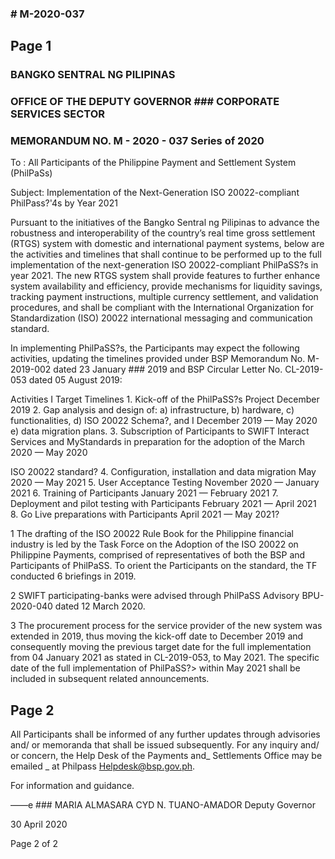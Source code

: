 ### # M-2020-037

## Page 1

### BANGKO SENTRAL NG PILIPINAS

### OFFICE OF THE DEPUTY GOVERNOR ### CORPORATE SERVICES SECTOR

### MEMORANDUM NO. M - 2020 - 037 Series of 2020

To : All Participants of the Philippine Payment and Settlement System (PhilPaSs)

Subject: Implementation of the Next-Generation ISO 20022-compliant PhilPass?'4s by Year 2021

Pursuant to the initiatives of the Bangko Sentral ng Pilipinas to advance the robustness and interoperability of the country’s real time gross settlement (RTGS) system with domestic and international payment systems, below are the activities and timelines that shall continue to be performed up to the full implementation of the next-generation ISO 20022-compliant PhilPaSS?s in year 2021. The new RTGS system shall provide features to further enhance system availability and efficiency, provide mechanisms for liquidity savings, tracking payment instructions, multiple currency settlement, and validation procedures, and shall be compliant with the International Organization for Standardization (ISO) 20022 international messaging and communication standard.

In implementing PhilPaSS?s, the Participants may expect the following activities, updating the timelines provided under BSP Memorandum No. M-2019-002 dated 23 January ### 2019 and BSP Circular Letter No. CL-2019-053 dated 05 August 2019:

Activities I Target Timelines 1. Kick-off of the PhilPaSS?s Project December 2019 2. Gap analysis and design of: a) infrastructure, b) hardware, c) functionalities, d) ISO 20022 Schema?, and I December 2019 — May 2020 e) data migration plans. 3. Subscription of Participants to SWIFT Interact Services and MyStandards in preparation for the adoption of the March 2020 — May 2020

ISO 20022 standard? 4. Configuration, installation and data migration May 2020 — May 2021 5. User Acceptance Testing November 2020 — January 2021 6. Training of Participants January 2021 — February 2021 7. Deployment and pilot testing with Participants February 2021 — April 2021 8. Go Live preparations with Participants April 2021 — May 2021?

1 The drafting of the ISO 20022 Rule Book for the Philippine financial industry is led by the Task Force on the Adoption of the ISO 20022 on Philippine Payments, comprised of representatives of both the BSP and Participants of PhilPaSS. To orient the Participants on the standard, the TF conducted 6 briefings in 2019.

2 SWIFT participating-banks were advised through PhilPaSS Advisory BPU-2020-040 dated 12 March 2020.

3 The procurement process for the service provider of the new system was extended in 2019, thus moving the kick-off date to December 2019 and consequently moving the previous target date for the full implementation from 04 January 2021 as stated in CL-2019-053, to May 2021. The specific date of the full implementation of PhilPaSS?> within May 2021 shall be included in subsequent related announcements.

## Page 2

All Participants shall be informed of any further updates through advisories and/ or memoranda that shall be issued subsequently. For any inquiry and/ or concern, the Help Desk of the Payments and_ Settlements Office may be emailed _ at Philpass Helpdesk@bsp.gov.ph.

For information and guidance.

——e ### MARIA ALMASARA CYD N. TUANO-AMADOR Deputy Governor

30 April 2020

Page 2 of 2 